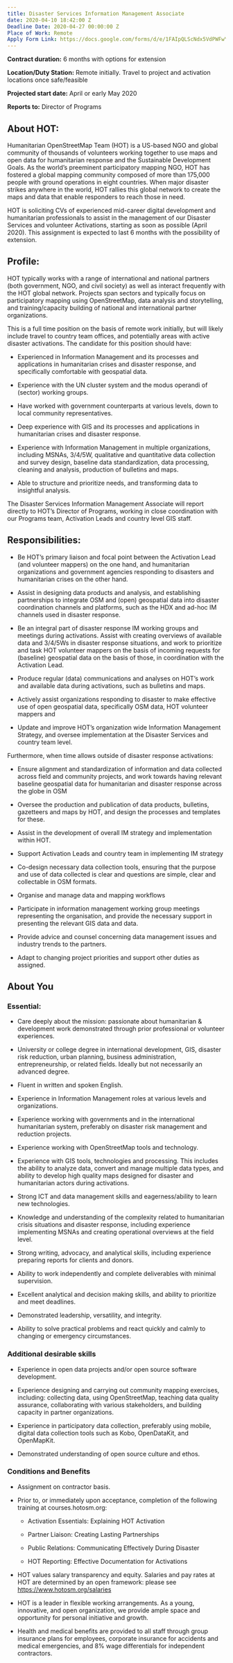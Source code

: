 ```yaml
---
title: Disaster Services Information Management Associate
date: 2020-04-10 18:42:00 Z
Deadline Date: 2020-04-27 00:00:00 Z
Place of Work: Remote
Apply Form Link: https://docs.google.com/forms/d/e/1FAIpQLScNdx5VdPWFwYW9yctHKM4U2H8i453gJ1B1k1W4f1F0T4350A/viewform
---
```


**Contract duration:** 6 months with options for extension

**Location/Duty Station:** Remote initially. Travel to project and activation locations once safe/feasible

**Projected start date:** April or early May 2020

**Reports to:** Director of Programs

## About HOT:

Humanitarian OpenStreetMap Team (HOT) is a US-based NGO and global community of thousands of volunteers working together to use maps and open data for humanitarian response and the Sustainable Development Goals. As the world’s preeminent participatory mapping NGO, HOT has fostered a global mapping community composed of more than 175,000 people with ground operations in eight countries. When major disaster strikes anywhere in the world, HOT rallies this global network to create the maps and data that enable responders to reach those in need.

HOT is soliciting CVs of experienced mid-career digital development and humanitarian professionals to assist in the management of our Disaster Services and volunteer Activations, starting as soon as possible (April 2020). This assignment is expected to last 6 months with the possibility of extension.

## Profile:

HOT typically works with a range of international and national partners (both government, NGO, and civil society) as well as interact frequently with the HOT global network. Projects span sectors and typically focus on participatory mapping using OpenStreetMap, data analysis and storytelling, and training/capacity building of national and international partner organizations.

This is a full time position on the basis of remote work initially, but will likely include travel to country team offices, and potentially areas with active disaster activations. The candidate for this position should have:

* Experienced in Information Management and its processes and applications in humanitarian crises and disaster response, and specifically comfortable with geospatial data.

* Experience with the UN cluster system and the modus operandi of (sector) working groups.

* Have worked with government counterparts at various levels, down to local community representatives.

* Deep experience with GIS and its processes and applications in humanitarian crises and disaster response.

* Experience with Information Management in multiple organizations, including MSNAs, 3/4/5W, qualitative and quantitative data collection and survey design, baseline data standardization, data processing, cleaning and analysis, production of bulletins and maps.

* Able to structure and prioritize needs, and transforming data to insightful analysis.

The Disaster Services Information Management Associate will report directly to HOT’s Director of Programs, working in close coordination with our Programs team, Activation Leads and country level GIS staff.

## Responsibilities:

* Be HOT’s primary liaison and focal point between the Activation Lead (and volunteer mappers) on the one hand, and humanitarian organizations  and government agencies responding to disasters and humanitarian crises on the other hand.

* Assist in designing data products and analysis, and establishing partnerships to integrate OSM and (open) geospatial data into disaster coordination channels and platforms, such as the HDX and ad-hoc IM channels used in disaster response.

* Be an integral part of disaster response IM working groups and meetings during activations. Assist with creating overviews of available data and 3/4/5Ws in disaster response situations, and work to prioritize and task HOT volunteer mappers on the basis of incoming requests for (baseline) geospatial data on the basis of those, in coordination with the Activation Lead.

* Produce regular (data) communications and analyses on HOT’s work and available data during activations, such as bulletins and maps.

* Actively assist organizations responding to disaster to make effective use of open geospatial data, specifically OSM data, HOT volunteer mappers and

* Update and improve HOT’s organization wide Information Management Strategy, and oversee implementation at the Disaster Services and country team level.

Furthermore, when time allows outside of disaster response activations:

* Ensure alignment and standardization of information and data collected across field and community projects, and work towards having relevant baseline geospatial data for humanitarian and disaster response across the globe in OSM

* Oversee the production and publication of data products, bulletins, gazetteers and maps by HOT, and design the processes and templates for these.

* Assist in the development of overall IM strategy and implementation within HOT.

* Support Activation Leads and country team in implementing IM strategy

* Co-design necessary data collection tools, ensuring that the purpose and use of data collected is clear and questions are simple, clear and collectable in OSM formats.

* Organise and manage data and mapping workflows

* Participate in information management working group meetings representing the organisation, and provide the necessary support in presenting the relevant  GIS data and data.

* Provide advice and counsel concerning data management issues and industry trends to the partners.

* Adapt to changing project priorities and support other  duties as assigned.

## About You

### Essential:

* Care deeply about the mission: passionate about humanitarian & development work demonstrated through prior professional or volunteer experiences.

* University or college degree in international development, GIS, disaster risk reduction, urban planning, business administration, entrepreneurship, or related fields. Ideally but not necessarily an advanced degree.

* Fluent in written and spoken English.

* Experience in Information Management roles at various levels and organizations.

* Experience working with governments and in the international humanitarian system, preferably on disaster risk management and reduction projects.

* Experience working with OpenStreetMap tools and technology.

* Experience with GIS tools, technologies and processing. This includes the ability to analyze data, convert and manage multiple data types, and ability to develop high quality maps designed for disaster and humanitarian actors during activations.

* Strong ICT and data management skills and eagerness/ability to learn new technologies.

* Knowledge and understanding of the complexity related to humanitarian crisis situations and disaster response, including experience implementing MSNAs and creating operational overviews at the field level.

* Strong writing, advocacy, and analytical skills, including experience preparing reports for clients and donors.

* Ability to work independently and complete deliverables with minimal supervision.

* Excellent analytical and decision making skills, and ability to prioritize and meet deadlines.

* Demonstrated leadership, versatility, and integrity.

* Ability to solve practical problems and react quickly and calmly to changing or emergency circumstances.

### Additional desirable skills

* Experience in open data projects and/or open source software development.

* Experience designing and carrying out community mapping exercises, including: collecting data, using OpenStreetMap, teaching data quality assurance, collaborating with various stakeholders, and building capacity in partner organizations.

* Experience in participatory data collection, preferably using mobile, digital data collection tools such as Kobo, OpenDataKit, and OpenMapKit.

* Demonstrated understanding of open source culture and ethos.

### Conditions and Benefits

* Assignment on contractor basis.

* Prior to, or immediately upon acceptance, completion of the following training at courses.hotosm.org:

  * Activation Essentials: Explaining HOT Activation

  * Partner Liaison: Creating Lasting Partnerships

  * Public Relations: Communicating Effectively During Disaster

  * HOT Reporting: Effective Documentation for Activations

* HOT values salary transparency and equity. Salaries and pay rates at HOT are determined by an open framework: please see https://www.hotosm.org/salaries

* HOT is a leader in flexible working arrangements. As a young, innovative, and open organization, we provide ample space and opportunity for personal initiative and growth.

* Health and medical benefits are provided to all staff through group insurance plans for employees, corporate insurance for accidents and medical emergencies, and 8% wage differentials for independent contractors.